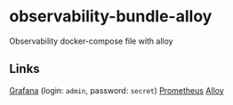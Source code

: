# observability-bundle-alloy

Observability docker-compose file with alloy

## Links

[Grafana](http://localhost:3000) (login: `admin`, password: `secret`)
[Prometheus](http://localhost:9090)
[Alloy](http://localhost:12345)
